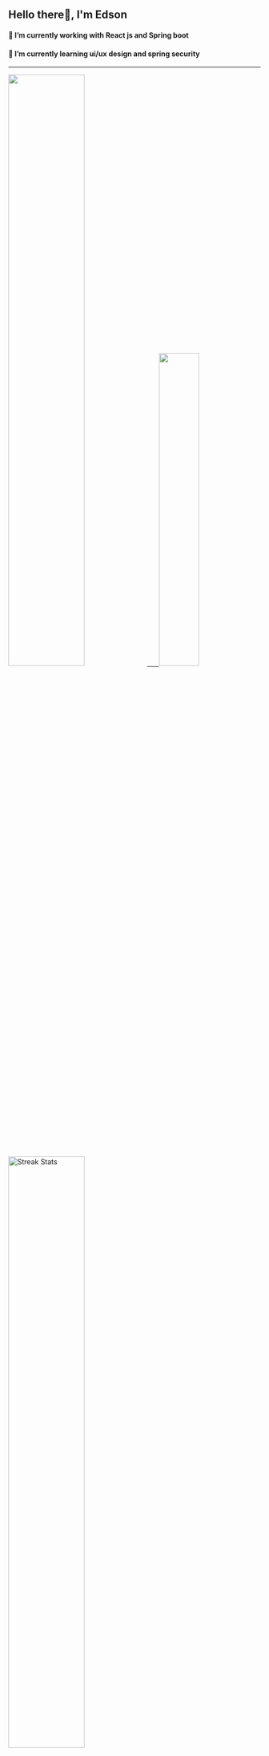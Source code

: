 
## Hello there👋, I'm Edson 

#### 🔭 I’m currently working with React js and Spring boot 
#### 🌱 I’m currently learning ui/ux design and spring security
---
    
  

 <p align="left">
  <a href="https://github.com/EdsonNhancale">
  <img width=55% src="https://github-readme-stats.vercel.app/api?username=EdsonNhancale&show_icons=true&theme=dracula&include_all_commits=true&count_private=true"/>&nbsp;&nbsp;&nbsp;&nbsp;&nbsp;
  <img  width=40% src="https://github-readme-stats.vercel.app/api/top-langs/?username=EdsonNhancale&layout=compact&langs_count=7&theme=dracula"/>
</p>

  <p align="left">
    <a href="https://github.com/EdsonNhancale"><img width=55% alt="Streak Stats" src="https://github-readme-streak-stats.herokuapp.com/?user=EdsonNhancale&theme=dracula"/></a>
   </p>

 
 <!--START_SECTION:waka-->

```text
From: 16 November 2022 - To: 11 January 2023

Total Time: 100 hrs 33 mins

JavaScript       74 hrs 20 mins  ██████████████████▒░░░░░░   73.93 %
Dart             14 hrs 6 mins   ███▓░░░░░░░░░░░░░░░░░░░░░   14.03 %
Java             6 hrs 41 mins   █▓░░░░░░░░░░░░░░░░░░░░░░░   06.66 %
JSON             2 hrs 11 mins   ▓░░░░░░░░░░░░░░░░░░░░░░░░   02.18 %
YAML             1 hr 12 mins    ▒░░░░░░░░░░░░░░░░░░░░░░░░   01.21 %
XML              35 mins         ░░░░░░░░░░░░░░░░░░░░░░░░░   00.59 %
```

<!--END_SECTION:waka-->

<div> 
  <a href="www.linkedin.com/in/edson-nhancale-7849781a6" target="_blank"><img src="https://img.shields.io/badge/-LinkedIn-%230077B5?style=for-the-badge&logo=linkedin&logoColor=white" target="_blank"></a> 

</div>

